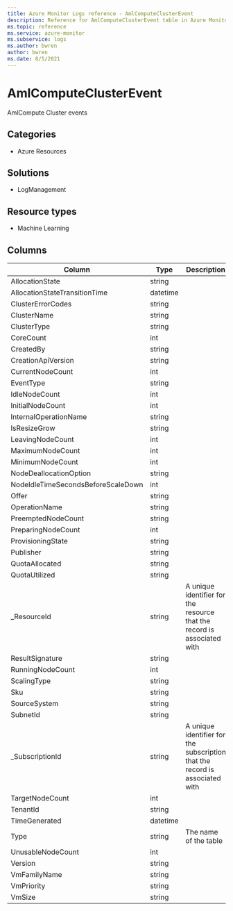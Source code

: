 ```yaml
---
title: Azure Monitor Logs reference - AmlComputeClusterEvent
description: Reference for AmlComputeClusterEvent table in Azure Monitor Logs.
ms.topic: reference
ms.service: azure-monitor
ms.subservice: logs
ms.author: bwren
author: bwren
ms.date: 8/5/2021
---
```


# AmlComputeClusterEvent

 AmlCompute Cluster events

## Categories

- Azure Resources
## Solutions

- LogManagement
## Resource types

- Machine Learning




## Columns

|Column|Type|Description|
|---|---|---|
|AllocationState|string||
|AllocationStateTransitionTime|datetime||
|ClusterErrorCodes|string||
|ClusterName|string||
|ClusterType|string||
|CoreCount|int||
|CreatedBy|string||
|CreationApiVersion|string||
|CurrentNodeCount|int||
|EventType|string||
|IdleNodeCount|int||
|InitialNodeCount|int||
|InternalOperationName|string||
|IsResizeGrow|string||
|LeavingNodeCount|int||
|MaximumNodeCount|int||
|MinimumNodeCount|int||
|NodeDeallocationOption|string||
|NodeIdleTimeSecondsBeforeScaleDown|int||
|Offer|string||
|OperationName|string||
|PreemptedNodeCount|string||
|PreparingNodeCount|int||
|ProvisioningState|string||
|Publisher|string||
|QuotaAllocated|string||
|QuotaUtilized|string||
|_ResourceId|string|A unique identifier for the resource that the record is associated with|
|ResultSignature|string||
|RunningNodeCount|int||
|ScalingType|string||
|Sku|string||
|SourceSystem|string||
|SubnetId|string||
|_SubscriptionId|string|A unique identifier for the subscription that the record is associated with|
|TargetNodeCount|int||
|TenantId|string||
|TimeGenerated|datetime||
|Type|string|The name of the table|
|UnusableNodeCount|int||
|Version|string||
|VmFamilyName|string||
|VmPriority|string||
|VmSize|string||
